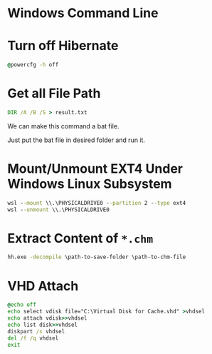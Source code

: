 Windows Command Line
====================

# Turn off Hibernate

```bat
@powercfg -h off
```

# Get all File Path

```bat
DIR /A /B /S > result.txt
```

We can make this command a bat file.

Just put the bat file in desired folder and run it.

# Mount/Unmount EXT4 Under Windows Linux Subsystem

```bat
wsl --mount \\.\PHYSICALDRIVE0 --partition 2 --type ext4
wsl --unmount \\.\PHYSICALDRIVE0
```
# Extract Content of `*.chm`

```bat
hh.exe -decompile \path-to-save-folder \path-to-chm-file
```
# VHD Attach

```bat
@echo off
echo select vdisk file="C:\Virtual Disk for Cache.vhd" >vhdsel
echo attach vdisk>>vhdsel
echo list disk>>vhdsel
diskpart /s vhdsel
del /f /q vhdsel
exit
```
